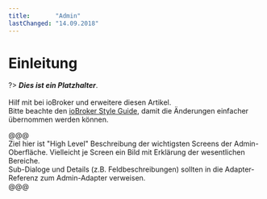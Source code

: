 ```yaml
---
title:       "Admin"
lastChanged: "14.09.2018"
---
```


# Einleitung

?> ***Dies ist ein Platzhalter***.
   <br><br>
   Hilf mit bei ioBroker und erweitere diesen Artikel.  
   Bitte beachte den [ioBroker Style Guide](community/styleguidedoc),
   damit die Änderungen einfacher übernommen werden können.

@@@   
Ziel hier ist "High Level" Beschreibung der wichtigsten Screens der 
Admin-Oberfläche. Vielleicht je Screen ein Bild mit Erklärung der 
wesentlichen Bereiche.  
Sub-Dialoge und Details (z.B. Feldbeschreibungen) sollten in die 
Adapter-Referenz zum Admin-Adapter verweisen.   
@@@
